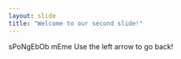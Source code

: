 ```yaml
---
layout: slide
title: "Welcome to our second slide!"
---
```

sPoNgEbOb mEme
Use the left arrow to go back!
